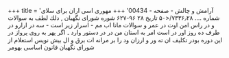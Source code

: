 +++
title = 'آرامش و چالش - صفحه - 00434'
+++
مهوری اسی اران برای سلای شماره .... ۷۳۳۶٫۲۸/<۵۰ تاریخ ۲۸ ۹۶-۶۲۷ شوره شورای نگهبان , دلك لطف به سوالات و در راس امن اوت در عمر و سوالات مانا اب مم - اسرار زیر است - سه در ارارو در طرف ده روز اور در است امر به استان من در در دستور وارد ۔ اگر پهر به روی پرواز در این دوره بودر تکلیف ان ته ور و ارزان ود را بر مرانه ات برق و ال بیش نویس استعلام از شورای نگهبان قانون اساسی بھومر
